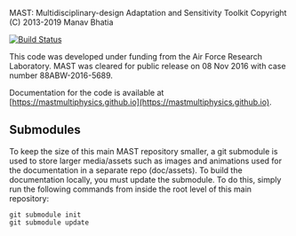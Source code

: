 MAST: Multidisciplinary-design Adaptation and Sensitivity Toolkit
Copyright (C) 2013-2019  Manav Bhatia

[![Build Status](https://travis-ci.com/MASTmultiphysics/mast-multiphysics.svg?branch=master)](https://travis-ci.com/MASTmultiphysics/mast-multiphysics)

This code was developed under funding from the Air Force Research Laboratory. 
MAST was cleared for public release on 08 Nov 2016 with case number 88ABW-2016-5689. 

Documentation for the code is available at [https://mastmultiphysics.github.io](https://mastmultiphysics.github.io).

## Submodules
To keep the size of this main MAST repository smaller, a git submodule is used 
to store larger media/assets such as images and animations used for the documentation 
in a separate repo (doc/assets). To build the documentation locally, you must update
the submodule. To do this, simply run the following commands from inside the root
level of this main repository:
```
git submodule init
git submodule update
```